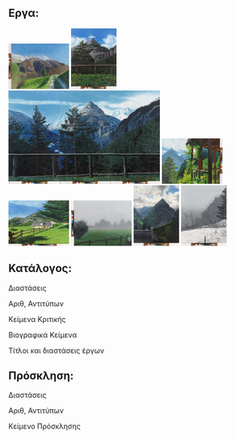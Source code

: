 ## Εργα:

<img src="/assets/trasquera1.jpg" height="90px" width="120px" />


<img src="/assets/trasquera2.jpg" height="120px" width="90px" />


<img src="/assets/trasquera3.jpg" height="185px" width="300px" />


<img src="/assets/trasquera4.jpg" height="90px" width="120px" />


<img src="/assets/trasquera5.jpg" height="90px" width="120px" />


<img src="/assets/trasquera6.jpg" height="90px" width="120px" />


<img src="/assets/trasquera7.jpg" height="120px" width="90px" />


<img src="/assets/trasquera8.jpg" height="120px" width="90px" />

## Κατάλογος:

Διαστάσεις

Αριθ, Αντιτύπων

Κείμενα Κριτικής

Βιογραφικά Κείμενα

Τίτλοι και διαστάσεις έργων



## Πρόσκληση:

Διαστάσεις

Αριθ, Αντιτύπων

Κείμενο Πρόσκλησης

